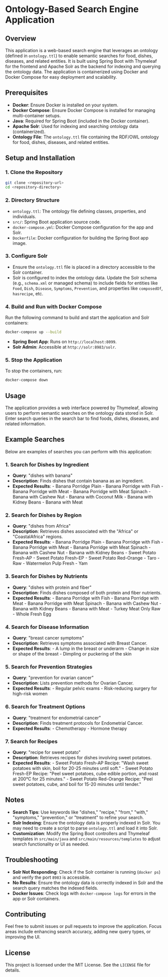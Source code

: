 # Ontology-Based Search Engine Application

## Overview
This application is a web-based search engine that leverages an ontology (defined in `ontology.ttl`) to enable semantic searches for food, dishes, diseases, and related entities. It is built using Spring Boot with Thymeleaf for the frontend and Apache Solr as the backend for indexing and querying the ontology data. The application is containerized using Docker and Docker Compose for easy deployment and scalability.

## Prerequisites
- **Docker**: Ensure Docker is installed on your system.
- **Docker Compose**: Ensure Docker Compose is installed for managing multi-container setups.
- **Java**: Required for Spring Boot (included in the Docker container).
- **Apache Solr**: Used for indexing and searching ontology data (containerized).
- **Ontology File**: The `ontology.ttl` file containing the RDF/OWL ontology for food, dishes, diseases, and related entities.

## Setup and Installation

### 1. Clone the Repository
```bash
git clone <repository-url>
cd <repository-directory>
```

### 2. Directory Structure
- `ontology.ttl`: The ontology file defining classes, properties, and individuals.
- `src/`: Spring Boot application source code.
- `docker-compose.yml`: Docker Compose configuration for the app and Solr.
- `Dockerfile`: Docker configuration for building the Spring Boot app image.

### 3. Configure Solr
- Ensure the `ontology.ttl` file is placed in a directory accessible to the Solr container.
- Solr is configured to index the ontology data. Update the Solr schema (e.g., `schema.xml` or managed schema) to include fields for entities like `Food`, `Dish`, `Disease`, `Symptoms`, `Prevention`, and properties like `composedOf`, `hasrecipe`, etc.

### 4. Build and Run with Docker Compose
Run the following command to build and start the application and Solr containers:
```bash
docker-compose up --build
```
- **Spring Boot App**: Runs on `http://localhost:8099`.
- **Solr Admin**: Accessible at `http://solr:8983/solr`.

### 5. Stop the Application
To stop the containers, run:
```bash
docker-compose down
```

## Usage
The application provides a web interface powered by Thymeleaf, allowing users to perform semantic searches on the ontology data stored in Solr. Enter search queries in the search bar to find foods, dishes, diseases, and related information.

## Example Searches
Below are examples of searches you can perform with this application:

### 1. Search for Dishes by Ingredient
- **Query**: "dishes with banana"
- **Description**: Finds dishes that contain banana as an ingredient.
- **Expected Results**:
      - Banana Porridge Plain
      - Banana Porridge with Fish
      - Banana Porridge with Meat
      - Banana Porridge with Meat Spinach
      - Banana with Cashew Nut
      - Banana with Coconut Milk
      - Banana with Kidney Beans
      - Banana with Meat

### 2. Search for Dishes by Region
- **Query**: "dishes from Africa"
- **Description**: Retrieves dishes associated with the "Africa" or "CoastalAfrica" regions.
- **Expected Results**:
      - Banana Porridge Plain
      - Banana Porridge with Fish
      - Banana Porridge with Meat
      - Banana Porridge with Meat Spinach
      - Banana with Cashew Nut
      - Banana with Kidney Beans
      - Sweet Potato Fresh-AP
      - Sweet Potato Fresh-EP
      - Sweet Potato Red-Orange
      - Taro - Raw
      - Watermelon Pulp Fresh
      - Yam

### 3. Search for Dishes by Nutrients
- **Query**: "dishes with protein and fiber"
- **Description**: Finds dishes composed of both protein and fiber nutrients.
- **Expected Results**:
      - Banana Porridge with Fish
      - Banana Porridge with Meat
      - Banana Porridge with Meat Spinach
      - Banana with Cashew Nut
      - Banana with Kidney Beans
      - Banana with Meat
      - Turkey Meat Only Raw
      - Whole Fresh Egg

### 4. Search for Disease Information
- **Query**: "breast cancer symptoms"
- **Description**: Retrieves symptoms associated with Breast Cancer.
- **Expected Results**:
      - A lump in the breast or underarm
      - Change in size or shape of the breast
      - Dimpling or puckering of the skin

### 5. Search for Prevention Strategies
- **Query**: "prevention for ovarian cancer"
- **Description**: Lists prevention methods for Ovarian Cancer.
- **Expected Results**:
      - Regular pelvic exams
      - Risk-reducing surgery for high-risk women

### 6. Search for Treatment Options
- **Query**: "treatment for endometrial cancer"
- **Description**: Finds treatment protocols for Endometrial Cancer.
- **Expected Results**:
      - Chemotherapy
      - Hormone therapy

### 7. Search for Recipes
- **Query**: "recipe for sweet potato"
- **Description**: Retrieves recipes for dishes involving sweet potatoes.
- **Expected Results**:
      - Sweet Potato Fresh-AP Recipe: "Wash sweet potatoes with skin, boil for 20-25 minutes until soft."
      - Sweet Potato Fresh-EP Recipe: "Peel sweet potatoes, cube edible portion, and roast at 200°C for 25 minutes."
      - Sweet Potato Red-Orange Recipe: "Peel sweet potatoes, cube, and boil for 15-20 minutes until tender."

## Notes
- **Search Tips**: Use keywords like "dishes," "recipe," "from," "with," "symptoms," "prevention," or "treatment" to refine your search.
- **Solr Indexing**: Ensure the ontology data is properly indexed in Solr. You may need to create a script to parse `ontology.ttl` and load it into Solr.
- **Customization**: Modify the Spring Boot controllers and Thymeleaf templates in `src/main/java` and `src/main/resources/templates` to adjust search functionality or UI as needed.

## Troubleshooting
- **Solr Not Responding**: Check if the Solr container is running (`docker ps`) and verify the port `8983` is accessible.
- **No Results**: Ensure the ontology data is correctly indexed in Solr and the search query matches the indexed fields.
- **Docker Issues**: Check logs with `docker-compose logs` for errors in the app or Solr containers.

## Contributing
Feel free to submit issues or pull requests to improve the application. Focus areas include enhancing search accuracy, adding new query types, or improving the UI.

## License
This project is licensed under the MIT License. See the `LICENSE` file for details.